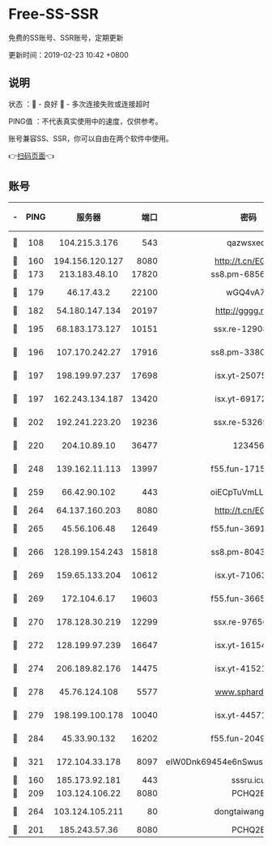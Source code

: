 # Free-SS-SSR

免费的SS账号、SSR账号，定期更新

更新时间：2019-02-23 10:42 +0800

## 说明

状态     ：🙂 - 良好 🙁 - 多次连接失败或连接超时

PING值   ：不代表真实使用中的速度，仅供参考。

账号兼容SS、SSR，你可以自由在两个软件中使用。

👉[扫码页面](https://liesauer.github.io/free-ss-ssr.github.io/)👈

## 账号

|-|PING|服务器|端口|密码|加密方式|区域|
|:----:|:----:|:-----:|-----:|:----:|:----:|:----:|
|🙂|108|104.215.3.176|543|qazwsxedc|aes-256-gcm|JP|
|🙂|160|194.156.120.127|8080|http://t.cn/EGJIyrl|rc4-md5|RU|
|🙂|173|213.183.48.10|17820|ss8.pm-68560247|rc4-md5|RU|
|🙂|179|46.17.43.2|22100|wGQ4vA7D|aes-256-gcm|RU|
|🙂|182|54.180.147.134|20197|http://gggg.rocks|chacha20|KR|
|🙂|195|68.183.173.127|10151|ssx.re-12908740|aes-256-cfb|US|
|🙂|196|107.170.242.27|17916|ss8.pm-33807942|aes-256-cfb|US|
|🙂|197|198.199.97.237|17698|isx.yt-25075255|aes-256-cfb|US|
|🙂|197|162.243.134.187|13420|isx.yt-69172520|aes-256-cfb|US|
|🙂|202|192.241.223.20|19236|ssx.re-53269147|aes-256-cfb|US|
|🙂|220|204.10.89.10|36477|123456|aes-256-cfb|US|
|🙂|248|139.162.11.113|13997|f55.fun-17151617|aes-256-cfb|SG|
|🙂|259|66.42.90.102|443|oiECpTuVmLLxk4Ts|aes-256-cfb|US|
|🙂|264|64.137.160.203|8080|http://t.cn/EGJIyrl|rc4-md5|CA|
|🙂|265|45.56.106.48|12649|f55.fun-36914510|aes-256-cfb|US|
|🙂|266|128.199.154.243|15818|ss8.pm-80438797|aes-256-cfb|SG|
|🙂|269|159.65.133.204|10612|isx.yt-71063430|aes-256-cfb|SG|
|🙂|269|172.104.6.17|19603|f55.fun-36655557|aes-256-cfb|US|
|🙂|270|178.128.30.219|12299|ssx.re-97656059|aes-256-cfb|SG|
|🙂|272|128.199.97.239|16647|isx.yt-16154588|aes-256-cfb|SG|
|🙂|274|206.189.82.176|14475|isx.yt-41521441|aes-256-cfb|SG|
|🙂|278|45.76.124.108|5577|www.sphard.com|aes-256-cfb|AU|
|🙂|279|198.199.100.178|10040|isx.yt-44571737|aes-256-cfb|US|
|🙂|284|45.33.90.132|16202|f55.fun-20490140|aes-256-cfb|US|
|🙂|321|172.104.33.178|8097|eIW0Dnk69454e6nSwuspv9DmS201tQ0D|aes-256-cfb|SG|
|🙂|160|185.173.92.181|443|sssru.icu|rc4-md5|RU|
|🙂|209|103.124.106.22|8080|PCHQ2E|rc4-md5|US|
|🙂|264|103.124.105.211|80|dongtaiwang.com|aes-256-cfb|US|
|🙁|201|185.243.57.36|8080|PCHQ2E|rc4-md5|US|
